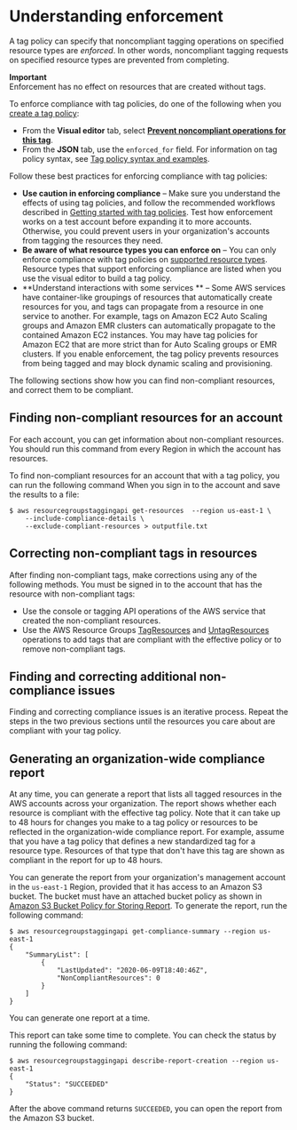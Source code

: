 # Understanding enforcement<a name="orgs_manage_policies_tag-policies-enforcement"></a>

A tag policy can specify that noncompliant tagging operations on specified resource types are *enforced*\. In other words, noncompliant tagging requests on specified resource types are prevented from completing\.

**Important**  
Enforcement has no effect on resources that are created without tags\.

To enforce compliance with tag policies, do one of the following when you [create a tag policy](orgs_manage_policies_tag-policies-create.md):
+ From the **Visual editor** tab, select [**Prevent noncompliant operations for this tag**](orgs_manage_policies_tag-policies-create.md#prevent-noncompliant-operations-v2)\.
+ From the **JSON** tab, use the `enforced_for` field\. For information on tag policy syntax, see [Tag policy syntax and examples](orgs_manage_policies_example-tag-policies.md)\.

Follow these best practices for enforcing compliance with tag policies:
+ **Use caution in enforcing compliance** – Make sure you understand the effects of using tag policies, and follow the recommended workflows described in [Getting started with tag policies](orgs_manage_policies_tag-policies-getting-started.md)\. Test how enforcement works on a test account before expanding it to more accounts\. Otherwise, you could prevent users in your organization's accounts from tagging the resources they need\.
+ **Be aware of what resource types you can enforce on** – You can only enforce compliance with tag policies on [supported resource types](orgs_manage_policies_supported-resources-enforcement.md)\. Resource types that support enforcing compliance are listed when you use the visual editor to build a tag policy\. 
+ **Understand interactions with some services ** – Some AWS services have container\-like groupings of resources that automatically create resources for you, and tags can propagate from a resource in one service to another\. For example, tags on Amazon EC2 Auto Scaling groups and Amazon EMR clusters can automatically propagate to the contained Amazon EC2 instances\. You may have tag policies for Amazon EC2 that are more strict than for Auto Scaling groups or EMR clusters\. If you enable enforcement, the tag policy prevents resources from being tagged and may block dynamic scaling and provisioning\.

The following sections show how you can find non\-compliant resources, and correct them to be compliant\.

## Finding non\-compliant resources for an account<a name="enforcement-finding"></a>

For each account, you can get information about non\-compliant resources\. You should run this command from every Region in which the account has resources\.

To find non\-compliant resources for an account that with a tag policy, you can run the following command When you sign in to the account and save the results to a file:

```
$ aws resourcegroupstaggingapi get-resources  --region us-east-1 \
    --include-compliance-details \
    --exclude-compliant-resources > outputfile.txt
```

## Correcting non\-compliant tags in resources<a name="enforcement-correcting"></a>

After finding non\-compliant tags, make corrections using any of the following methods\. You must be signed in to the account that has the resource with non\-compliant tags:
+ Use the console or tagging API operations of the AWS service that created the non\-compliant resources\.
+ Use the AWS Resource Groups [TagResources](https://docs.aws.amazon.com/resourcegroupstagging/latest/APIReference/API_TagResources.html) and [UntagResources](https://docs.aws.amazon.com/resourcegroupstagging/latest/APIReference/API_UntagResources.html) operations to add tags that are compliant with the effective policy or to remove non\-compliant tags\.

## Finding and correcting additional non\-compliance issues<a name="enforcement-addl"></a>

Finding and correcting compliance issues is an iterative process\. Repeat the steps in the two previous sections until the resources you care about are compliant with your tag policy\.

## Generating an organization\-wide compliance report<a name="enforcement-report"></a>

At any time, you can generate a report that lists all tagged resources in the AWS accounts across your organization\. The report shows whether each resource is compliant with the effective tag policy\. Note that it can take up to 48 hours for changes you make to a tag policy or resources to be reflected in the organization\-wide compliance report\. For example, assume that you have a tag policy that defines a new standardized tag for a resource type\. Resources of that type that don't have this tag are shown as compliant in the report for up to 48 hours\. 

You can generate the report from your organization's management account in the `us-east-1` Region, provided that it has access to an Amazon S3 bucket\. The bucket must have an attached bucket policy as shown in [Amazon S3 Bucket Policy for Storing Report](https://docs.aws.amazon.com/ARG/latest/userguide/tag-policies-prereqs.html#bucket-policy)\. To generate the report, run the following command:

```
$ aws resourcegroupstaggingapi get-compliance-summary --region us-east-1
{
    "SummaryList": [
        {
            "LastUpdated": "2020-06-09T18:40:46Z",
            "NonCompliantResources": 0
        }
    ]
}
```

You can generate one report at a time\. 

This report can take some time to complete\. You can check the status by running the following command:

```
$ aws resourcegroupstaggingapi describe-report-creation --region us-east-1
{
    "Status": "SUCCEEDED"
}
```

After the above command returns `SUCCEEDED`, you can open the report from the Amazon S3 bucket\. 